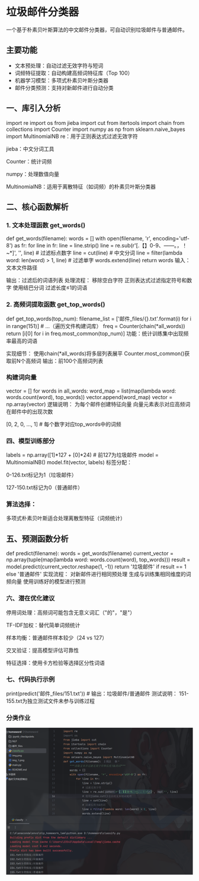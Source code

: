 # 垃圾邮件分类器 

一个基于朴素贝叶斯算法的中文邮件分类器，可自动识别垃圾邮件与普通邮件。

## 主要功能
- 文本预处理：自动过滤无效字符与短词
- 词频特征提取：自动构建高频词特征库（Top 100）
- 机器学习模型：多项式朴素贝叶斯分类器
- 邮件分类预测：支持对新邮件进行自动分类

## 一、库引入分析
import re
import os
from jieba import cut
from itertools import chain
from collections import Counter
import numpy as np
from sklearn.naive_bayes import MultinomialNB
re：用于正则表达式过滤无效字符

jieba：中文分词工具

Counter：统计词频

numpy：处理数值向量

MultinomialNB：适用于离散特征（如词频）的朴素贝叶斯分类器

## 二、核心函数解析
### 1. 文本处理函数 get_words()
def get_words(filename):
    words = []
    with open(filename, 'r', encoding='utf-8') as fr:
        for line in fr:
            line = line.strip()
            line = re.sub(r'[.【】0-9、——。，！~\*]', '', line)  # 过滤标点数字
            line = cut(line)  # 中文分词
            line = filter(lambda word: len(word) > 1, line)  # 过滤单字
            words.extend(line)
    return words
输入：文本文件路径

输出：过滤后的词语列表
处理流程：
移除空白字符
正则表达式过滤指定符号和数字
使用结巴分词
过滤长度≤1的词语

### 2. 高频词提取函数 get_top_words()
def get_top_words(top_num):
    filename_list = ['邮件_files/{}.txt'.format(i) for i in range(151)]
    # ...（遍历文件构建词库）
    freq = Counter(chain(*all_words))
    return [i[0] for i in freq.most_common(top_num)]
功能：统计训练集中出现频率最高的词语

实现细节：
使用chain(*all_words)将多层列表展平
Counter.most_common()获取前N个高频词
输出：前100个高频词列表


### 构建词向量
vector = []
for words in all_words:
    word_map = list(map(lambda word: words.count(word), top_words))
    vector.append(word_map)
vector = np.array(vector)
逻辑说明：
为每个邮件创建特征向量 向量元素表示对应高频词在邮件中的出现次数

[0, 2, 0, ..., 1]  # 每个数字对应top_words中的词频
### 四、模型训练部分

labels = np.array([1]*127 + [0]*24)  # 前127为垃圾邮件
model = MultinomialNB()
model.fit(vector, labels)
标签分配：

0-126.txt标记为1（垃圾邮件）

127-150.txt标记为0（普通邮件）

### 算法选择：

多项式朴素贝叶斯适合处理离散型特征（词频统计）

## 五、预测函数分析
def predict(filename):
    words = get_words(filename)
    current_vector = np.array(tuple(map(lambda word: words.count(word), top_words)))
    result = model.predict(current_vector.reshape(1, -1))
    return '垃圾邮件' if result == 1 else '普通邮件'
实现流程：
对新邮件进行相同预处理
生成与训练集相同维度的词频向量
使用训练好的模型进行预测

### 六、潜在优化建议
停用词处理：高频词可能包含无意义词汇（"的"，"是"）

TF-IDF加权：替代简单词频统计

样本均衡：普通邮件样本较少（24 vs 127）

交叉验证：提高模型评估可靠性

特征选择：使用卡方检验等选择区分性词语

### 七、代码执行示例
print(predict('邮件_files/151.txt'))  # 输出：垃圾邮件/普通邮件
测试说明：
151-155.txt为独立测试文件未参与训练过程

### 分类作业
<img src="https://github.com/jooof/homeword/blob/master/img_2.png?raw=true" width="800" alt="截图三">